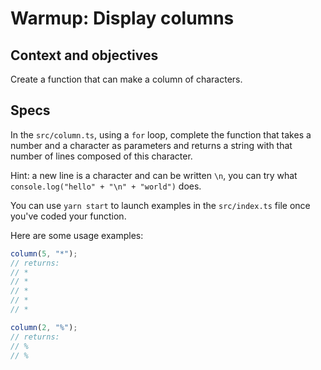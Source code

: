 # Warmup: Display columns

## Context and objectives

Create a function that can make a column of characters.

## Specs

In the `src/column.ts`, using a `for` loop, complete the function that takes a number and a character as parameters and returns a string with that number of lines composed of this character.

Hint: a new line is a character and can be written `\n`, you can try what `console.log("hello" + "\n" + "world")` does.

You can use `yarn start` to launch examples in the `src/index.ts` file once you've coded your function.

Here are some usage examples:

```ts
column(5, "*");
// returns:
// *
// *
// *
// *
// *

column(2, "%");
// returns:
// %
// %
```
